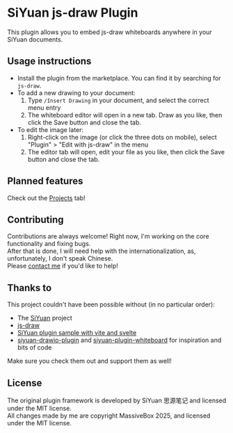 
# SiYuan js-draw Plugin

This plugin allows you to embed js-draw whiteboards anywhere in your SiYuan documents.

## Usage instructions
- Install the plugin from the marketplace. You can find it by searching for `js-draw`. 
- To add a new drawing to your document:
  1. Type `/Insert Drawing` in your document, and select the correct menu entry
  2. The whiteboard editor will open in a new tab. Draw as you like, then click the Save button and close the tab.
- To edit the image later:
  1. Right-click on the image (or click the three dots on mobile), select "Plugin" > "Edit with js-draw" in the menu
  2. The editor tab will open, edit your file as you like, then click the Save button and close the tab.

## Planned features
Check out the [Projects](https://git.massive.box/massivebox/siyuan-jsdraw-plugin/projects) tab!

## Contributing
Contributions are always welcome! Right now, I'm working on the core functionality and fixing bugs.  
After that is done, I will need help with the internationalization, as, unfortunately, I don't speak Chinese.  
Please [contact me](mailto:box@massive.box) if you'd like to help!

## Thanks to
This project couldn't have been possible without (in no particular order):
- The [SiYuan](https://github.com/siyuan-note/siyuan) project
- [js-draw](https://github.com/personalizedrefrigerator/js-draw)
- [SiYuan plugin sample with vite and svelte](https://github.com/siyuan-note/plugin-sample-vite-svelte)
- [siyuan-drawio-plugin](https://github.com/zt8989/siyuan-drawio-plugin) and
  [siyuan-plugin-whiteboard](https://github.com/zuoez02/siyuan-plugin-whiteboard) for inspiration and bits of code

Make sure you check them out and support them as well!

## License
The original plugin framework is developed by SiYuan 思源笔记 and licensed under the MIT license.  
All changes made by me are copyright MassiveBox 2025, and licensed under the MIT license.